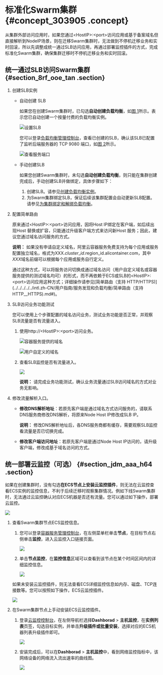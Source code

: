 # 标准化Swarm集群 {#concept_303905 .concept}

从集群外部访问应用时，如果您通过<HostIP\>:<port\>访问应用或基于备案域名但直接解析到NodeIP场景，则在迁移Swarm集群时，无法做到不停机迁移业务和实时回滚，所以先调整成统一通过SLB访问应用，再通过部署监控插件的方式，完成标准化Swarm集群，确保集群迁移时不停机迁移业务和实时回滚。

## 统一通过SLB访问Swarm集群 {#section_8rf_ooe_tan .section}

1.  创建SLB实例
    -   自动创建 SLB

        如果您在创建Swarm集群时，已勾选**自动创建负载均衡**，如[图 1](#fig_l3g_0im_yi0)所示。表示您已自动创建一个按量付费的负载均衡实例。

        ![](../DNcsk1877477/images/47879_zh-CN.png "设置SLB")

        您可以登录[负载均衡管理控制台](https://slbnext.console.aliyun.com/)，查看已创建的SLB，确认该SLB已配置了监听后端服务器的 TCP 9080 端口，如[图 2](#fig_7ch_mt5_iem)所示。

        ![](../DNcsk1877477/images/47880_zh-CN.png "查看服务端口")

    -   手动创建SLB

        如果您创建Swarm集群时，未勾选**自动创建负载均衡**，则只能在集群创建完成后，手动创建SLB并做绑定，具体步骤如下：

        1.  创建SLB。请参见[创建负载均衡实例](../../../../../intl.zh-CN/用户指南/负载均衡实例/创建负载均衡实例.md#)。
        2.  为Swarm集群绑定SLB，保证后续该集群配置会自动更新SLB配置。请参见[为集群绑定和解绑负载均衡](../../../../../intl.zh-CN/用户指南/集群管理/为集群绑定和解绑负载均衡.md#)。
2.  配置简单路由

    原来通过<HostIP\>:<port\>访问应用，因将Host IP绑定在客户端，如后续出现Host 替换或扩容，只能通过升级客户端方式来访问新Host 服务；因此，建议您通过域名访问服务的方式。

    **说明：** 如果没有申请自定义域名，阿里云容器服务免费支持为每个应用或服务配置独立域名，格式为XXX.$cluster\_id.$region\_id.alicontainer.com，其中*XXX*域名前缀可以根据每个应用或服务自行定义。

    通过这种方式，可以将服务访问切换成通过域名访问（用户自定义域名或容器服务提供的测试域名均可）的形式，而不再依赖于ECS或SLB的<HostIP\>:<port\>访问应用这种方式；详细操作请参见[简单路由（支持 HTTP/HTTPS\)](../../../../../intl.zh-CN/用户指南/服务发现和负载均衡/简单路由（支持 HTTP__HTTPS).md#)。

3.  SLB访问业务功能测试

    您可以使用上个步骤配置的域名访问业务，测试业务功能是否正常，并观察SLB流量是否有流量进入。

    1.  使用http://<HostIP\>:<port\>访问业务。

        ![](../DNcsk1877477/images/47907_zh-CN.png "容器服务提供的域名")

        ![](../DNcsk1877477/images/47908_zh-CN.png "用户自定义的域名")

    2.  查看SLB监控是否有流量进入。

        ![](http://static-aliyun-doc.oss-cn-hangzhou.aliyuncs.com/assets/img/249256/155954506447909_zh-CN.png)

        **说明：** 请完成业务功能测试，确认业务流量通过SLB访问域名的方式对业务无影响。

4.  修改流量解析入口。
    -   **修改DNS解析地址**：若原先客户端是通过域名方式访问服务的，请联系DNS服务商修改DNS解析，将原来Node Host IP修改成SLB IP。

        **说明：** 修改DNS解析地址后，各DNS服务商都有缓存，需要观察SLB监控看流量是否已切换完成。

    -   **修改客户端访问地址**：若原先客户端是通过Node Host IP访问的，请升级客户端，修改成基于域名访问的方式。

## 统一部署云监控（可选） {#section_jdm_aaa_h64 .section}

如果在创建集群时，没有勾选**在ECS节点上安装云监控插件**，则无法在云监控查看ECS实例的监控信息，不利于后续迁移时观察集群情况。例如下线Swarm集群时，无法通过云监控确认对应ECS机器是否还有流量。您可以通过如下操作，部署云监控。

![](http://static-aliyun-doc.oss-cn-hangzhou.aliyuncs.com/assets/img/249256/155954506447912_zh-CN.png)

1.  查看Swarm集群节点ECS监控信息。

    1.  您可以登录[容器服务管理控制台](https://cs.console.aliyun.com)，在左侧菜单栏单击**节点**，在目标节点右侧单击**监控**，进入云监控入口链接页面。

        ![](http://static-aliyun-doc.oss-cn-hangzhou.aliyuncs.com/assets/img/249256/155954506447913_zh-CN.png)

    2.  单击**节点监控**，在**监控信息**区域可以查看到该节点在某个时间区间内的详细监控信息。

        ![](http://static-aliyun-doc.oss-cn-hangzhou.aliyuncs.com/assets/img/249256/155954506447914_zh-CN.png)

    如果未安装云监控插件，则无法查看ECS详细监控信息如内存、磁盘、TCP连接数等。您可以按照如下操作，ECS云监控插件。

    ![](http://static-aliyun-doc.oss-cn-hangzhou.aliyuncs.com/assets/img/249256/155954506447915_zh-CN.png)

2.  在Swarm集群节点上手动安装ECS云监控插件。
    1.  登录[云监控控制台](https://cms-intl.console.aliyun.com)，在左侧导航栏选择**Dashborad** \> **主机监控**，在**实例列表**页签，勾选目标实例，并单击**升级插件或批量安装**，选择对应的ECS机器列表升级插件即可。

        ![](http://static-aliyun-doc.oss-cn-hangzhou.aliyuncs.com/assets/img/249256/155954506447916_zh-CN.png)

    2.  安装完成后，可以在**Dashborad** \> **主机监控**中，看到网络监控指标中，该网络设备的网络流入流出速率的曲线图。

        ![](http://static-aliyun-doc.oss-cn-hangzhou.aliyuncs.com/assets/img/249256/155954506447917_zh-CN.png)


